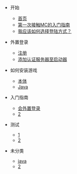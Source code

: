 <!-- docs/_sidebar.md -->

* 开始

    * [首页]()
    * [第一次接触MC的入门指南](first/main-old)
    * [我应该如何选择登陆方式？](first/what-should-i-login)

* 外置登录

    * [注册](login/register)
    * [添加认证服务器至启动器](login/authServer)

* 如何安装游戏

    * [本体](setup/game)
    * [Java](setup/java)

* 入门指南

    * [会外置登录](start/canLogin)
    * [2](setup/java)

* 测试

    * [1](setup/game)
    * [2](setup/java)

* 未分类

    * [java](/game)
    * [2](setup/java)



